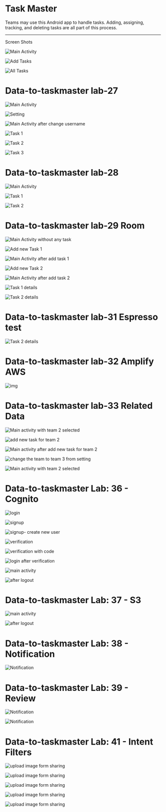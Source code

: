 # Task Master

Teams may use this Android app to handle tasks. Adding, assigning, tracking, and deleting tasks are all part of this process.


***

Screen Shots

![Main Activity](screenshots/myTasks.jpg)

![Add Tasks](screenshots/addTask.jpg)

![All Tasks](screenshots/allTasks.jpg)


# Data-to-taskmaster lab-27

![Main Activity](screenshots/lab-02/myTasks.jpg)

![Setting](screenshots/lab-02/setting.jpg)

![Main Activity after change username](screenshots/lab-02/myTaskAfterChangeUserName.jpg)

![Task 1](screenshots/lab-02/task1.jpg)

![Task 2](screenshots/lab-02/task2.jpg)

![Task 3](screenshots/lab-02/task3.jpg)

# Data-to-taskmaster lab-28

![Main Activity](screenshots/lab-03/HomePage.jpg)

![Task 1](screenshots/lab-03/task1.jpg)

![Task 2](screenshots/lab-03/task2.jpg)

# Data-to-taskmaster lab-29 Room

![Main Activity without any task](screenshots/lab-04/main_activity_without_any_task.jpg)

![Add new Task 1](screenshots/lab-04/add_new_task_1.jpg)

![Main Activity after add task 1](screenshots/lab-04/main_activity_after_add_task_1.jpg)

![Add new Task 2](screenshots/lab-04/add_new_task_2.jpg)

![Main Activity after add task 2](screenshots/lab-04/main_activity_after_add_task_2.jpg)

![Task 1 details](screenshots/lab-04/task_1_details.jpg)

![Task 2 details](screenshots/lab-04/task_2_details.jpg)

# Data-to-taskmaster lab-31 Espresso test

![Task 2 details](screenshots/Tests/tests.png)

# Data-to-taskmaster lab-32 Amplify AWS
 

![img](./Screenshot217.png)

# Data-to-taskmaster lab-33  Related Data

![Main activity with team 2 selected](screenshots/lab-33/team2selected.png)

![add new task for team 2 ](screenshots/lab-33/addNewTaskForTeam2.png)

![Main activity after add new task for team 2](screenshots/lab-33/afterAddNewTaskForTeam2.png)

![change the team to team 3 from setting](screenshots/lab-33/changeToTeam3.png)

![Main activity with team 2 selected](screenshots/lab-33/team3selected.png)


# Data-to-taskmaster Lab: 36 - Cognito

![login](screenshots/lab-36/login.png)

![signup](screenshots/lab-36/signup.png)

![signup- create new user](screenshots/lab-36/signup_newUser.png)

![verification](screenshots/lab-36/verification.png)

![verification with code](screenshots/lab-36/verification_code.png)

![login after verification](screenshots/lab-36/loginWithUser.png)

![main activity](screenshots/lab-36/mainActivity_with_username_logout.png)

![after logout ](screenshots/lab-36/login.png)

# Data-to-taskmaster Lab: 37 - S3

![main activity](screenshots/lab-37/Screenshot(227).png)

![after logout ](screenshots/lab-37/Screenshot(228).png)

# Data-to-taskmaster Lab: 38 - Notification

![Notification](screenshots/lab-38/Screenshot(231).png)


# Data-to-taskmaster Lab: 39 - Review

![Notification](screenshots/lab-39/Screenshot(232).png)

![Notification](screenshots/lab-39/Screenshot(233).png)

# Data-to-taskmaster Lab: 41 - Intent Filters

![upload image form sharing](screenshots/lab-41/Screenshot(234).png)

![upload image form sharing](screenshots/lab-41/Screenshot(236).png)

![upload image form sharing](screenshots/lab-41/Screenshot(238).png)

![upload image form sharing](screenshots/lab-41/Screenshot(239).png)

![upload image form sharing](screenshots/lab-41/Screenshot(240).png)